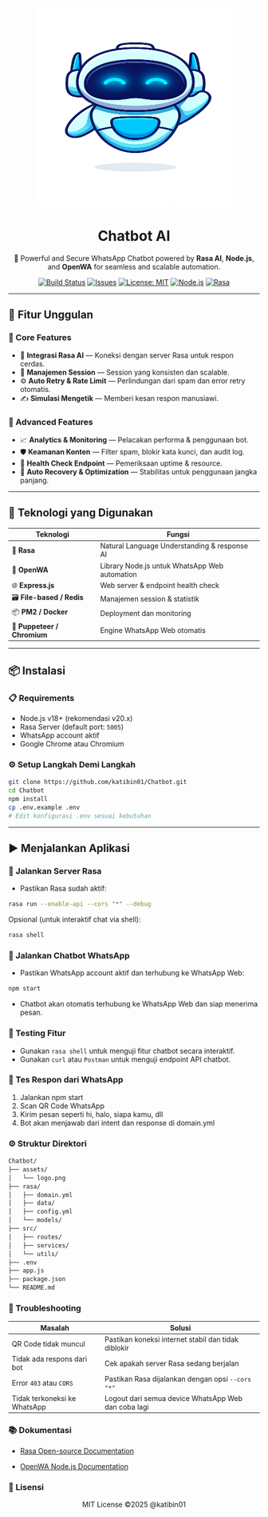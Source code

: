<p align="center">
  <img src="https://raw.githubusercontent.com/katibin01/Chatbot/main/assets/logo.png" width="400" height="400" alt="Chatbot WhatsApp AI Logo" />
</p>

<h1 align="center">Chatbot AI</h1>

<p align="center">
  🤖 Powerful and Secure WhatsApp Chatbot powered by <strong>Rasa AI</strong>, <strong>Node.js</strong>, and <strong>OpenWA</strong> for seamless and scalable automation.
</p>

<p align="center">
  <a href="https://github.com/katibin01/Chatbot/actions"><img alt="Build Status" src="https://img.shields.io/github/actions/workflow/status/katibin01/Chatbot/main.yml"></a>
  <a href="https://github.com/katibin01/Chatbot/issues"><img alt="Issues" src="https://img.shields.io/github/issues/katibin01/Chatbot"></a>
  <a href="LICENSE"><img alt="License: MIT" src="https://img.shields.io/github/license/katibin01/Chatbot"></a>
  <a href="#"><img alt="Node.js" src="https://img.shields.io/badge/Node.js-18.x-green?logo=node.js"></a>
  <a href="#"><img alt="Rasa" src="https://img.shields.io/badge/Rasa-3.x-blue?logo=rasa"></a>
</p>

---

## 🚀 Fitur Unggulan

### 🔹 Core Features
- 🤖 **Integrasi Rasa AI** — Koneksi dengan server Rasa untuk respon cerdas.
- 🧠 **Manajemen Session** — Session yang konsisten dan scalable.
- ⚙️ **Auto Retry & Rate Limit** — Perlindungan dari spam dan error retry otomatis.
- ✍️ **Simulasi Mengetik** — Memberi kesan respon manusiawi.

### 🔸 Advanced Features
- 📈 **Analytics & Monitoring** — Pelacakan performa & penggunaan bot.
- 🛡️ **Keamanan Konten** — Filter spam, blokir kata kunci, dan audit log.
- 🏥 **Health Check Endpoint** — Pemeriksaan uptime & resource.
- 🔁 **Auto Recovery & Optimization** — Stabilitas untuk penggunaan jangka panjang.

---

## 🧰 Teknologi yang Digunakan

| Teknologi | Fungsi |
|----------|--------|
| 🧠 **Rasa** | Natural Language Understanding & response AI |
| 💬 **OpenWA** | Library Node.js untuk WhatsApp Web automation |
| 🌐 **Express.js** | Web server & endpoint health check |
| 🗃️ **File-based / Redis** | Manajemen session & statistik |
| 📦 **PM2 / Docker** | Deployment dan monitoring |
| 📝 **Puppeteer / Chromium** | Engine WhatsApp Web otomatis |

---

## 📦 Instalasi

### 📋 Requirements
- Node.js v18+ (rekomendasi v20.x)
- Rasa Server (default port: `5005`)
- WhatsApp account aktif
- Google Chrome atau Chromium

### ⚙️ Setup Langkah Demi Langkah
```bash
git clone https://github.com/katibin01/Chatbot.git
cd Chatbot
npm install
cp .env.example .env
# Edit konfigurasi .env sesuai kebutuhan
```

---

## ▶️ Menjalankan Aplikasi

### 🔌 Jalankan Server Rasa
- Pastikan Rasa sudah aktif:
```bash
rasa run --enable-api --cors "*" --debug
```
Opsional (untuk interaktif chat via shell):
```bash
rasa shell
```

### 📱 Jalankan Chatbot WhatsApp
- Pastikan WhatsApp account aktif dan terhubung ke WhatsApp Web:
```bash
npm start
```
- Chatbot akan otomatis terhubung ke WhatsApp Web dan siap menerima pesan.

### 🧪 Testing Fitur
- Gunakan `rasa shell` untuk menguji fitur chatbot secara interaktif.
- Gunakan `curl` atau `Postman` untuk menguji endpoint API chatbot.

### 💬 Tes Respon dari WhatsApp
1. Jalankan npm start
2. Scan QR Code WhatsApp
3. Kirim pesan seperti hi, halo, siapa kamu, dll
4. Bot akan menjawab dari intent dan response di domain.yml

### ⚙️ Struktur Direktori
```bash
Chatbot/
├── assets/
│   └── logo.png
├── rasa/
│   ├── domain.yml
│   ├── data/
│   ├── config.yml
│   └── models/
├── src/
│   ├── routes/
│   ├── services/
│   └── utils/
├── .env
├── app.js
├── package.json
└── README.md
```

### 🚧 Troubleshooting

|             Masalah               |                       Solusi                           |
| --------------------------------- | ------------------------------------------------------ |
| QR Code tidak muncul              | Pastikan koneksi internet stabil dan tidak diblokir    |
| Tidak ada respons dari bot        | Cek apakah server Rasa sedang berjalan                 |
| Error `403` atau `CORS`           | Pastikan Rasa dijalankan dengan opsi `--cors "*"`      |
| Tidak terkoneksi ke WhatsApp      | Logout dari semua device WhatsApp Web dan coba lagi    |

### 📚 Dokumentasi
- [Rasa Open-source Documentation](https://rasa.com/docs/rasa/)
<!-- - [WhatsApp Web API Documentation](https://developers.facebook.com/docs/whatsapp/api/) -->
- [OpenWA Node.js Documentation](https://docs.openwa.dev/)


### 📜 Lisensi
<p align="center">MIT License ©2025 @katibin01</p>
